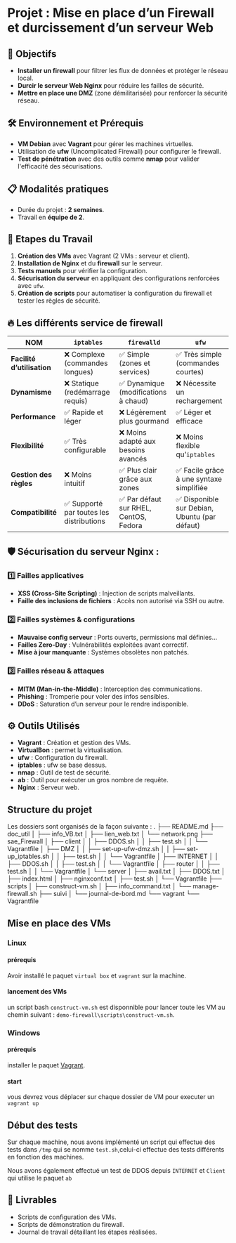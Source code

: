 # Projet : Mise en place d’un Firewall et durcissement d’un serveur Web

## 🎯 Objectifs
- **Installer un firewall** pour filtrer les flux de données et protéger le réseau local.
- **Durcir le serveur Web Nginx** pour réduire les failles de sécurité.
- **Mettre en place une DMZ** (zone démilitarisée) pour renforcer la sécurité réseau.

  

## 🛠️ Environnement et Prérequis
- **VM Debian** avec **Vagrant** pour gérer les machines virtuelles.
- Utilisation de **ufw** (Uncomplicated Firewall) pour configurer le firewall.
- **Test de pénétration** avec des outils comme **nmap** pour valider l'efficacité des sécurisations.

  

## 📋 Modalités pratiques
- Durée du projet : **2 semaines**.
- Travail en **équipe de 2**.



    
## 📝 Etapes du Travail
1. **Création des VMs** avec Vagrant (2 VMs : serveur et client).
2. **Installation de Nginx** et du **firewall** sur le serveur.
3. **Tests manuels** pour vérifier la configuration.
4. **Sécurisation du serveur** en appliquant des configurations renforcées avec `ufw`.
5. **Création de scripts** pour automatiser la configuration du firewall et tester les règles de sécurité.

   

## 🔥 Les différents service de firewall
  
| NOM| `iptables` | `firewalld` | `ufw` |
|---------------------- |------------|------------|------|
| **Facilité d’utilisation** | ❌ Complexe (commandes longues) | ✅ Simple (zones et services) | ✅ Très simple (commandes courtes) |
| **Dynamisme** | ❌ Statique (redémarrage requis) | ✅ Dynamique (modifications à chaud) | ❌ Nécessite un rechargement |
| **Performance** | ✅ Rapide et léger | ❌ Légèrement plus gourmand | ✅ Léger et efficace |
| **Flexibilité** | ✅ Très configurable | ❌ Moins adapté aux besoins avancés | ❌ Moins flexible qu’`iptables` |
| **Gestion des règles** | ❌ Moins intuitif | ✅ Plus clair grâce aux zones | ✅ Facile grâce à une syntaxe simplifiée |
| **Compatibilité** | ✅ Supporté par toutes les distributions | ✅ Par défaut sur RHEL, CentOS, Fedora | ✅ Disponible sur Debian, Ubuntu (par défaut) |


## 🛡️ Sécurisation du serveur **Nginx** : 

### 1️⃣ Failles applicatives  
- **XSS (Cross-Site Scripting)** : Injection de scripts malveillants.  
- **Faille des inclusions de fichiers** : Accès non autorisé via SSH ou autre.  

### 2️⃣ Failles systèmes & configurations  
- **Mauvaise config serveur** : Ports ouverts, permissions mal définies…  
- **Failles Zero-Day** : Vulnérabilités exploitées avant correctif.  
- **Mise à jour manquante** : Systèmes obsolètes non patchés.  

### 3️⃣ Failles réseau & attaques  
- **MITM (Man-in-the-Middle)** : Interception des communications.  
- **Phishing** : Tromperie pour voler des infos sensibles.  
- **DDoS** : Saturation d’un serveur pour le rendre indisponible.  

## ⚙️ Outils Utilisés
- **Vagrant** : Création et gestion des VMs.
- **VirtualBon** : permet la virtualisation.
- **ufw** : Configuration du firewall.
- **iptables** : ufw se base dessus.
- **nmap** : Outil de test de sécurité.
- **ab** : Outil pour exécuter un gros nombre de requête.
- **Nginx** : Serveur web.

## Structure du projet

Les dossiers sont organisés de la façon suivante : 
.
├── README.md
├── doc_util
│   ├── info_VB.txt
│   ├── lien_web.txt
│   └── network.png
├── sae_Firewall
│   ├── client
│   │   ├── DDOS.sh
│   │   ├── test.sh
│   │   └── Vagrantfile
│   ├── DMZ
│   │   ├── set-up-ufw-dmz.sh
│   │   ├── set-up_iptables.sh
│   │   ├── test.sh
│   │   └── Vagrantfile
│   ├── INTERNET
│   │   ├── DDOS.sh
│   │   ├── test.sh
│   │   └── Vagrantfile
│   ├── router
│   │   ├── test.sh
│   │   └── Vagrantfile
│   └── server
│       ├── avail.txt
│       ├── DDOS.txt
│       ├── index.html
│       ├── nginxconf.txt
│       ├── test.sh
│       └── Vagrantfile
├── scripts
│   ├── construct-vm.sh
│   ├── info_command.txt
│   └── manage-firewall.sh
├── suivi
│   └── journal-de-bord.md
└── vagrant
    └── Vagrantfile

## Mise en place des VMs
### Linux
#### prérequis
Avoir installé le paquet `virtual box` et `vagrant` sur la machine.

#### lancement des VMs
un script bash `construct-vm.sh` est disponnible pour lancer toute les VM au chemin suivant : `demo-firewall\scripts\construct-vm.sh`.

### Windows
#### prérequis
installer le paquet [Vagrant](https://developer.hashicorp.com/vagrant/install?product_intent=vagrant "Vagrant").

#### start
vous devrez vous déplacer sur chaque dossier de VM pour executer un `vagrant up`

## Début des tests
Sur chaque machine, nous avons implémenté un script qui effectue des tests dans `/tmp` qui se nomme `test.sh`,celui-ci effectue des tests différents en fonction des machines.

Nous avons également effectué un test de DDOS depuis `INTERNET` et `Client` qui utilise le paquet `ab`


## 📂 Livrables
- Scripts de configuration des VMs.
- Scripts de démonstration du firewall.
- Journal de travail détaillant les étapes réalisées.
